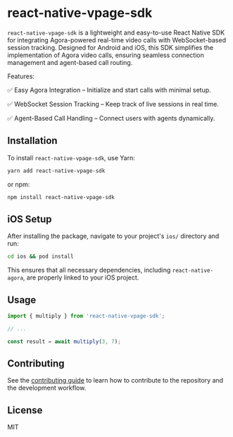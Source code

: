 # react-native-vpage-sdk

`react-native-vpage-sdk` is a lightweight and easy-to-use React Native SDK for integrating Agora-powered real-time video calls with WebSocket-based session tracking. Designed for Android and iOS, this SDK simplifies the implementation of Agora video calls, ensuring seamless connection management and agent-based call routing.

Features:

✅ Easy Agora Integration – Initialize and start calls with minimal setup.

✅ WebSocket Session Tracking – Keep track of live sessions in real time.

✅ Agent-Based Call Handling – Connect users with agents dynamically.

## Installation

To install `react-native-vpage-sdk`, use Yarn:

```sh
yarn add react-native-vpage-sdk
```

or npm:

```sh
npm install react-native-vpage-sdk
```

## iOS Setup

After installing the package, navigate to your project's `ios/` directory and run:

```sh
cd ios && pod install
```

This ensures that all necessary dependencies, including `react-native-agora`, are properly linked to your iOS project.

## Usage

```js
import { multiply } from 'react-native-vpage-sdk';

// ...

const result = await multiply(3, 7);
```

## Contributing

See the [contributing guide](CONTRIBUTING.md) to learn how to contribute to the repository and the development workflow.

## License

MIT

